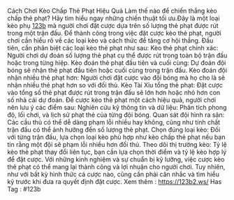 Cách Chơi Kèo Chấp Thẻ Phạt Hiệu Quả 
Làm thế nào để chiến thắng kèo chấp thẻ phạt? Hãy tìm hiểu ngay những chiến thuật tối ưu.Đây là một loại kèo phụ [123b](https://123b2.ws/) mà người chơi đặt cược dựa trên số lượng thẻ phạt được rút trong một trận đấu. Để thành công trong việc đặt cược kèo thẻ phạt, người chơi cần hiểu rõ về các loại kèo và cách thức để tăng cơ hội thắng.
Đầu tiên, cần phân biệt các loại kèo thẻ phạt như sau:
Kèo thẻ phạt chính xác: Người chơi dự đoán số lượng thẻ phạt cụ thể được rút trong toàn bộ trận đấu hoặc trong từng hiệp.
Kèo đoán thẻ phạt đầu tiên và cuối cùng: Dự đoán đội bóng sẽ nhận thẻ phạt đầu tiên hoặc cuối cùng trong trận đấu.
Kèo đoán đội nhận nhiều thẻ phạt hơn: Người chơi đặt cược vào đội bóng mà họ cho là sẽ nhận nhiều thẻ phạt hơn so với đối thủ.
Kèo Tài Xỉu tổng thẻ phạt: Đặt cược vào tổng số thẻ phạt được rút trong trận đấu sẽ lớn hơn hoặc nhỏ hơn con số nhà cái dự đoán.
Để cược kèo thẻ phạt một cách hiệu quả, người chơi nên lưu ý các điểm sau:
Nghiên cứu kỹ thông tin và dữ liệu: Phân tích phong độ, lối chơi, và lịch sử phạt thẻ của từng đội bóng.
Quan sát đội hình ra sân: Các cầu thủ có thể dễ dàng phạm lỗi nhiều hay không, cũng như tính chất trận đấu có thể ảnh hưởng đến số lượng thẻ phạt.
Chọn đúng loại kèo: Đối với từng trận đấu, lựa chọn loại kèo phù hợp như kèo chấp thẻ phạt nếu bạn tin rằng một đội sẽ phạm lỗi nhiều hơn đối thủ.
Theo dõi thị trường kèo: Tỷ lệ kèo thẻ phạt thay đổi liên tục, bạn cần lựa chọn thời điểm và tỷ lệ kèo hợp lý để đặt cược.
Với những kinh nghiệm và sự chuẩn bị kỹ lưỡng, việc cược kèo thẻ phạt có thể mang lại thành công và lợi nhuận cho người chơi. Tuy nhiên, như với bất kỳ hình thức cá cược nào, cũng cần phải cân nhắc và tìm hiểu kỹ trước khi đưa ra quyết định đặt cược.
Xem thêm : https://123b2.ws/
Has Tag : #123b
